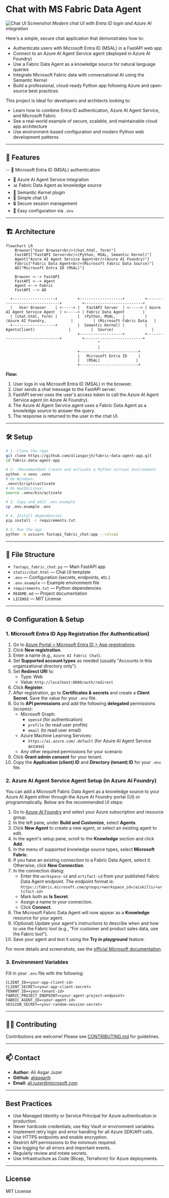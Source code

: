 
# Chat with MS Fabric Data Agent

![Chat UI Screenshot](screenshot.png)
*Modern chat UI with Entra ID login and Azure AI integration*

Here's a simple, secure chat application that demonstrates how to:

- Authenticate users with Microsoft Entra ID (MSAL) in a FastAPI web app
- Connect to an Azure AI Agent Service agent (deployed in Azure AI Foundry)
- Use a Fabric Data Agent as a knowledge source for natural language queries
- Integrate Microsoft Fabric data with conversational AI using the Semantic Kernel
- Build a professional, cloud-ready Python app following Azure and open-source best practices

This project is ideal for developers and architects looking to:

- Learn how to combine Entra ID authentication, Azure AI Agent Service, and Microsoft Fabric
- See a real-world example of secure, scalable, and maintainable cloud app architecture
- Use environment-based configuration and modern Python web development patterns

---

## 🚀 Features

-- 🔐 Microsoft Entra ID (MSAL) authentication
- 🤖 Azure AI Agent Service integration
- 📊 Fabric Data Agent as knowledge source
- 🧠 Semantic Kernel plugin
- 💬 Simple chat UI
- 🔒 Secure session management
- 📝 Easy configuration via `.env`

---

## 🏗️ Architecture

```mermaid
flowchart LR
    Browser["User Browser<br/>(chat.html, form)"]
    FastAPI["FastAPI Server<br/>(Python, MSAL, Semantic Kernel)"]
    Agent["Azure AI Agent Service Agent<br/>(Azure AI Foundry)"]
    Fabric["Fabric Data Agent<br/>(Microsoft Fabric Data Source)"]
    AD["Microsoft Entra ID (MSAL)"]

    Browser <--> FastAPI
    FastAPI <--> Agent
    Agent <--> Fabric
    FastAPI --> AD
```

```
  +-------------------+         +-------------------+         +-------------------------------+         +--------------------------+
  |   User Browser    | <-----> |   FastAPI Server  | <-----> | Azure AI Agent Service Agent  | <-----> | Fabric Data Agent        |
  | (chat.html, form) |         |  (Python, MSAL,   |         |  (Azure AI Foundry,           |         | (Microsoft Fabric Data   |
  +-------------------+         |  Semantic Kernel) |         |   AgentsClient)               |         |  Source)                 |
                                +-------------------+         +-------------------------------+         +--------------------------+
                                         ^
                                         |
                                +--------------------------+
                                |   Microsoft Entra ID     |
                                |   (MSAL)                |
                                +--------------------------+
```

**Flow:**
1. User logs in via Microsoft Entra ID (MSAL) in the browser.
2. User sends a chat message to the FastAPI server.
3. FastAPI server uses the user's access token to call the Azure AI Agent Service agent (in Azure AI Foundry).
4. The Azure AI Agent Service agent uses a Fabric Data Agent as a knowledge source to answer the query.
5. The response is returned to the user in the chat UI.

---

## 🛠️ Setup

```bash
# 1. Clone the repo
git clone https://github.com/aliasgarjh/fabric-data-agent-app.git
cd fabric-data-agent-app

# 2. (Recommended) Create and activate a Python virtual environment
python -m venv .venv
# On Windows:
.venv\Scripts\activate
# On macOS/Linux:
source .venv/bin/activate

# 3. Copy and edit .env.example
cp .env.example .env

# 4. Install dependencies
pip install -r requirements.txt

# 5. Run the app
python -m uvicorn fastapi_fabric_chat:app --reload
```

---

## 📁 File Structure

- `fastapi_fabric_chat.py` — Main FastAPI app
- `static/chat.html` — Chat UI template
- `.env` — Configuration (secrets, endpoints, etc.)
- `.env.example` — Example environment file
- `requirements.txt` — Python dependencies
- `README.md` — Project documentation
- `LICENSE` — MIT License

---

## ⚙️ Configuration & Setup

### 1. Microsoft Entra ID App Registration (for Authentication)

1. Go to [Azure Portal > Microsoft Entra ID > App registrations](https://portal.azure.com/#blade/Microsoft_AAD_IAM/ActiveDirectoryMenuBlade/RegisteredApps).
2. Click **New registration**.
3. Enter a name (e.g., `Azure AI Fabric Chat`).
4. Set **Supported account types** as needed (usually "Accounts in this organizational directory only").
5. Set **Redirect URI** to:
   - Type: Web
   - Value: `http://localhost:8000/auth/redirect`
6. Click **Register**.
7. After registration, go to **Certificates & secrets** and create a **Client Secret**. Save the value for your `.env` file.
8. Go to **API permissions** and add the following **delegated** permissions (scopes):
   - Microsoft Graph:
     - `openid` (for authentication)
     - `profile` (to read user profile)
     - `email` (to read user email)
   - Azure Machine Learning Services:
     - `https://ai.azure.com/.default` (for Azure AI Agent Service access)
   - Any other required permissions for your scenario
9. Click **Grant admin consent** for your tenant.
10. Copy the **Application (client) ID** and **Directory (tenant) ID** for your `.env` file.

### 2. Azure AI Agent Service Agent Setup (in Azure AI Foundry)

You can add a Microsoft Fabric Data Agent as a knowledge source to your Azure AI Agent either through the Azure AI Foundry portal (UI) or programmatically. Below are the recommended UI steps:

1. Go to [Azure AI Foundry](https://ai.azure.com/) and select your Azure subscription and resource group.
2. In the left pane, under **Build and Customize**, select **Agents**.
3. Click **New Agent** to create a new agent, or select an existing agent to edit.
4. In the agent's setup pane, scroll to the **Knowledge** section and click **Add**.
5. In the menu of supported knowledge source types, select **Microsoft Fabric**.
6. If you have an existing connection to a Fabric Data Agent, select it. Otherwise, click **New Connection**.
7. In the connection dialog:
   - Enter the `workspace-id` and `artifact-id` from your published Fabric Data Agent endpoint. The endpoint format is:
     `https://fabric.microsoft.com/groups/<workspace_id>/aiskills/<artifact-id>`
   - Mark both as **Is Secret**.
   - Assign a name to your connection.
   - Click **Connect**.
8. The Microsoft Fabric Data Agent will now appear as a **Knowledge** resource for your agent.
9. (Optional) Update your agent's instructions to describe when and how to use the Fabric tool (e.g., "For customer and product sales data, use the Fabric tool").
10. Save your agent and test it using the **Try in playground** feature.

For more details and screenshots, see the [official Microsoft documentation](https://learn.microsoft.com/en-us/azure/ai-foundry/agents/how-to/tools/fabric#setup).

### 3. Environment Variables

Fill in your `.env` file with the following:

```
CLIENT_ID=<your-app-client-id>
CLIENT_SECRET=<your-app-client-secret>
TENANT_ID=<your-tenant-id>
FABRIC_PROJECT_ENDPOINT=<your-agent-project-endpoint>
FABRIC_AGENT_ID=<your-agent-id>
SESSION_SECRET=<your-random-session-secret>
```

---

## 🧑‍💻 Contributing

Contributions are welcome! Please see [CONTRIBUTING.md](CONTRIBUTING.md) for guidelines.

---

## 📫 Contact

- **Author:** Ali Asgar Juzer
- **GitHub:** [aliasgarjh](https://github.com/aliasgarjh)
- **Email:** ali.juzer@microsoft.com

---

## Best Practices

- Use Managed Identity or Service Principal for Azure authentication in production.
- Never hardcode credentials; use Key Vault or environment variables.
- Implement retry logic and error handling for all Azure SDK/API calls.
- Use HTTPS endpoints and enable encryption.
- Restrict API permissions to the minimum required.
- Use logging for all errors and important events.
- Regularly review and rotate secrets.
- Use Infrastructure as Code (Bicep, Terraform) for Azure deployments.

---

## License
MIT License
